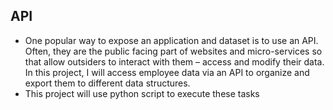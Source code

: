 ## API

- One popular way to expose an application and dataset is to use an API.
  Often, they are the public facing part of websites and micro-services so
  that allow outsiders to interact with them – access and modify their data.
  In this project, I will access employee data via an API to organize and
  export them to different data structures.
 - This project will use python script to execute these tasks